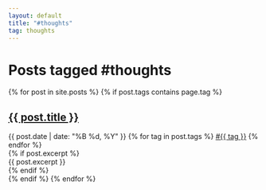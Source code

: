 ```yaml
---
layout: default
title: "#thoughts"
tag: thoughts
---
```


<h1>Posts tagged #thoughts</h1>

<div class="posts-by-tag">
{% for post in site.posts %}
  {% if post.tags contains page.tag %}
  <article class="post-preview">
    <h2><a href="{{ post.url }}">{{ post.title }}</a></h2>
    <div class="post-meta">
      <span class="date">{{ post.date | date: "%B %d, %Y" }}</span>
      <span class="tags">
        {% for tag in post.tags %}
        <a href="/tags/{{ tag | slugify }}" class="tag">#{{ tag }}</a>
        {% endfor %}
      </span>
    </div>
    {% if post.excerpt %}
    <div class="excerpt">
      {{ post.excerpt }}
    </div>
    {% endif %}
  </article>
  {% endif %}
{% endfor %}
</div> 
